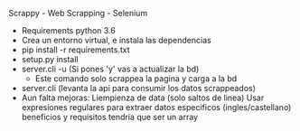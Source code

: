 Scrappy - Web Scrapping - Selenium

- Requirements python 3.6
- Crea un entorno virtual, e instala las dependencias
- pip install -r requirements.txt
- setup.py install
- server.cli -u (Si pones 'y' vas a actualizar la bd)
    * Este comando solo scrappea la pagina y carga a la bd
- server.cli (levanta la api para consumir los datos scrappeados) 
- Aun falta mejoras:
    Liempienza de data (solo saltos de linea)
    Usar expresiones regulares para extraer datos especificos (ingles/castellano)
    beneficios y requisitos tendria que ser un array